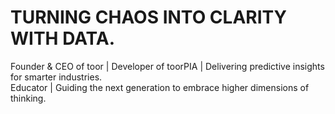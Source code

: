 # TURNING CHAOS INTO CLARITY WITH DATA.

Founder & CEO of toor | Developer of toorPIA | Delivering predictive insights for smarter industries.  
Educator | Guiding the next generation to embrace higher dimensions of thinking.
